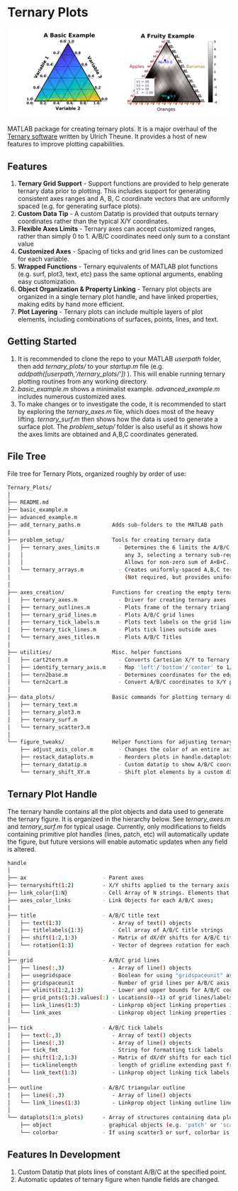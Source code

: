 # Ternary Plots

![advanced_example.png](https://github.com/lynch4815/ternary_plots/blob/main/advanced_example.png)

MATLAB package for creating ternary plots. It is a major overhaul of the [Ternary software](https://www.mathworks.com/matlabcentral/fileexchange/7210-ternary-plots) written by Ulrich Theune. It provides a host of new features to improve plotting capabilities.

## Features
  1. **Ternary Grid Support** - Support functions are provided to help generate ternary data prior to plotting. This includes support for generating consistent axes ranges and A, B, C coordinate vectors that are uniformly spaced (e.g. for generating surface plots).
  2. **Custom Data Tip** - A custom Datatip is provided that outputs ternary coordinates rather than the typical X/Y coordinates.
  3. **Flexible Axes Limits** - Ternary axes can accept customized ranges, rather than simply 0 to 1. A/B/C coordinates need only sum to a constant value
  4. **Customized Axes** - Spacing of ticks and grid lines can be customized for each variable.
  5. **Wrapped Functions** - Ternary equivalents of MATLAB plot functions (e.g. surf, plot3, text, etc) pass the same optional arguments, enabling easy customization.
  6. **Object Organization & Property Linking** - Ternary plot objects are organized in a single ternary plot handle, and have linked properties, making edits by hand more efficient.
  7. **Plot Layering** - Ternary plots can include multiple layers of plot elements, including combinations of surfaces, points, lines, and text.

## Getting Started
  1. It is recommended to clone the repo to your MATLAB *userpath* folder, then add *ternary_plots/*  to your *startup.m* file (e.g. *addpath([userpath,'/ternary_plots/'])* ). This will enable running ternary plotting routines from any working directory.
  2. *basic_example.m* shows a minimalist example. *advanced_example.m* includes numerous customized axes.
  3. To make changes or to investigate the code, it is recommended to start by exploring the *ternary_axes.m* file, which does most of the heavy lifting. *ternary_surf.m* then shows how the data is used to generate a surface plot. The *problem_setup/* folder is also useful as it shows how the axes limits are obtained and A,B,C coordinates generated.

## File Tree
File tree for Ternary Plots, organized roughly by order of use:
```bash
Ternary_Plots/
│
├── README.md
├── basic_example.m
├── advanced_example.m
├── add_ternary_paths.m          Adds sub-folders to the MATLAB path
│
├── problem_setup/               Tools for creating ternary data
│   ├── ternary_axes_limits.m      - Determines the 6 limits the A/B/C axis given
│   │                                any 3, selecting a ternary sub-region or "zooming in".
│   │                                Allows for non-zero sum of A+B+C.
│   └── ternary_arrays.m           - Creates uniformly-spaced A,B,C ternary coordinates.
│                                    (Not required, but provides uniformly spaced plot data)
│
├── axes_creation/               Functions for creating the empty ternary figure
│   ├── ternary_axes.m             - Driver for creating ternary axes
│   ├── ternary_outlines.m         - Plots frame of the ternary triangle
│   ├── ternary_grid_lines.m       - Plots A/B/C grid lines
│   ├── ternary_tick_labels.m      - Plots text labels on the grid lines ternary_tick_lines
│   ├── ternary_tick_lines.m       - Plots tick lines outside axes
│   └── ternary_axes_titles.m      - Plots A/B/C Titles
│
├── utilities/                   Misc. helper functions
│   ├── cart2tern.m                - Converts Cartesian X/Y to Ternary A/B/C
│   ├── identify_ternary_axis.m    - Map 'left'/'bottom'/'center' to 1/2/3 axis indices
│   ├── tern2base.m                - Determines coordinates for the edges given an interior A/B/C
│   └── tern2cart.m                - Convert A/B/C coordinates to X/Y plotting coordinates
│
├── data_plots/                  Basic commands for plotting ternary data
│   ├── ternary_text.m
│   ├── ternary_plot3.m
│   ├── ternary_surf.m
│   └── ternary_scatter3.m
│
└── figure_tweaks/               Helper functions for adjusting ternary plots
    ├── adjust_axis_color.m        - Changes the color of an entire axis
    ├── restack_dataplots.m        - Reorders plots in handle.dataplots to ensure proper order
    ├── ternary_datatip.m          - Custom datatip to show A/B/C coordinates
    └── ternary_shift_XY.m         - Shift plot elements by a custom dX/dY
```
## Ternary Plot Handle
The ternary handle contains all the plot objects and data used to generate the ternary figure. It is organized in the hierarchy below. See *ternary_axes.m* and *ternary_surf.m* for typical usage. Currently, only modifications to fields containing primitive plot handles (lines, patch, etc) will automatically update the figure, but future versions will enable automatic updates when any field is altered.
```bash
handle
│
├── ax                        - Parent axes
├── ternaryshift(1:2)         - X/Y shifts applied to the ternary axis as a whole (in X/Y)
├── link_color{1:N}           - Cell Array of N strings. Elements that are linked for each A/B/C axis
├── axes_color_links          - Link Objects for each A/B/C axes;
│
├── title                     - A/B/C title text
│   ├── text(1:3)                - Array of text() objects
│   ├── titlelabels{1:3}         - Cell array of A/B/C title strings
│   ├── shift(1:2,1:3)           - Matrix of dX/dY shifts for A/B/C title
│   └── rotation(1:3)            - Vector of degrees rotation for each A/B/C title
│
├── grid                      - A/B/C grid lines
│   ├── lines(:,3)               - Array of line() objects
│   ├── usegridspace             - Boolean for using "gridspaceunit" as an increment rather than count
│   ├── gridspaceunit            - Number of grid lines per A/B/C axis, unless gridspaceunit=true
│   ├── wlimits(1:2,1:3)         - Lower and upper bounds for A/B/C coordinates
│   ├── grid_pnts(1:3).values(:) - Locations(0->1) of grid lines/labels along A/B/C axes
│   ├── link_lines(1:3)          - Linkprop object linking properties in each A/B/C axis (e.g. color) 
│   └── link_axes                - Linkprop object linking properties in all lines (ZData)
│
├── tick                      - A/B/C tick labels
│   ├── text(:,3)                - Array of text() objects
│   ├── lines(:,3)               - Array of line() objects
│   ├── tick_fmt                 - String for formatting tick labels
│   ├── shift(1:2,1:3)           - Matrix of dX/dY shifts for each tick label
│   ├── ticklinelength           - length of gridline extending past frame, creating tick marks
│   └── link_text(1:3)           - Linkprop object linking tick labels together
│
├── outline                   - A/B/C triangular outline
│   ├── lines(:,3)               - Array of line() objects
│   └── link_lines(1:3)          - Linkprop object linking outline lines together
│
└── dataplots(1:n_plots)      - Array of structures containing data plot information (e.g. plot3/surf)
    ├── object                - graphical objects (e.g. 'patch' or 'scatter' objects)
    └── colorbar              - If using scatter3 or surf, colorbar is created with handle in dataplots
```

## Features In Development
  1. Custom Datatip that plots lines of constant A/B/C at the specified point. 
  2. Automatic updates of ternary figure when handle fields are changed.
